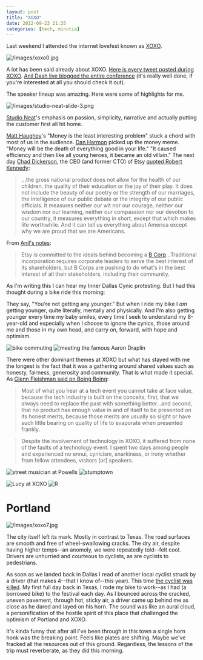 ```yaml
---
layout: post
title: "XOXO"
date: 2012-09-23 21:35
categories: [tech, minutia]
---
```


Last weekend I attended the internet lovefest known as [XOXO](http://xoxofest.com/).

![/images/xoxo0.jpg](/images/xoxo0.jpg)

A lot has been said already about XOXO. [Here is every tweet posted during XOXO](http://recollect.com/xoxo/timeline). [Anil Dash live blogged the entire conference](http://dashes.com/anil/2012/09/xoxo-jomo-live-blogging-the-conference.html) (it's really well done, if you're interested at all you should check it out).

The speaker lineup was amazing. Here were some of highlights for me.

![/images/studio-neat-slide-3.png](/images/studio-neat-slide-3.png)

[Studio Neat](http://www.studioneat.com/)'s emphasis on passion, simplicity, narrative and actually putting the customer first all hit home.

[Matt Haughey](http://dashes.com/anil/2012/09/xoxo-matt-haughey---metafilter.html)'s "Money is the least interesting problem" stuck a chord with most of us in the audience. [Dan Harmon](http://dashes.com/anil/2012/09/xoxo-dan-harmon---community.html) picked up the money meme. "Money will be the death of everything good in your life." "It caused efficiency and then like all young heroes, it became an old villain." The next day [Chad Dickerson](https://twitter.com/chaddickerson), the CEO (and former CTO) of Etsy [quoted Robert Kennedy](http://www.jfklibrary.org/Research/Ready-Reference/RFK-Speeches/Remarks-of-Robert-F-Kennedy-at-the-University-of-Kansas-March-18-1968.aspx):

> &hellip;the gross national product does not allow for the health of our children, the quality of their education or the joy of their play.  It does not include the beauty of our poetry or the strength of our marriages, the intelligence of our public debate or the integrity of our public officials.  It measures neither our wit nor our courage, neither our wisdom nor our learning, neither our compassion nor our devotion to our country, it measures everything in short, except that which makes life worthwhile.  And it can tell us everything about America except why we are proud that we are Americans.

From [Anil's notes](http://dashes.com/anil/2012/09/xoxo-chad-dickerson---etsy.html):

> Etsy is committed to the ideals behind becoming a [B Corp](http://bcorp.net/)&hellip;Traditional incorporation requires corporate leaders to serve the best interest of its shareholders, but B Corps are pushing to do what's in the best interest of all their stakeholders, including their community.

As I'm writing this I can hear my Inner Dallas Cynic protesting. But I had this thought during a bike ride this morning:

They say, "You're not getting any younger." But when I ride my bike I *am* getting younger, quite literally, mentally and physically. And I'm also getting younger every time my baby smiles, every time I seek to understand my 8-year-old and especially when I choose to ignore the cynics, those around me and those in my own head, and carry on, forward, with hope and optimism. 

![bike commuting](/images/xoxo1.jpg)
![meeting the famous Aaron Draplin](/images/xoxo2.jpg)

There were other dominant themes at XOXO but what has stayed with me the longest is the fact that it was a gathering around shared values such as honesty, fairness, generosity and community. That is what made it special. As [Glenn Fleishman said on Boing Boing](http://boingboing.net/2012/09/19/xoxo.html):

> Most of what you hear at a tech event you cannot take at face value, because the tech industry is built on the conceits, first, that we always need to replace the past with something better...and second, that no product has enough value in and of itself to be presented on its honest merits, because those merits are usually so slight or have such little bearing on quality of life to evaporate when presented frankly.

> Despite the involvement of technology in XOXO, it suffered from none of the faults of a technology event. I spent two days among people and experienced no ennui, cynicism, snarkiness, or irony whether from fellow attendees, visitors [or] speakers.

![street musician at Powells](/images/xoxo3.jpg)
![stumptown](/images/xoxo5.jpg)

![Lucy at XOXO](/images/xoxo4.jpg)
![R](/images/xoxo6.jpg)

# Portland #

![/images/xoxo7.jpg](/images/xoxo7.jpg)

The city itself left its mark. Mostly in contrast to Texas. The road surfaces are smooth and free of wheel-swallowing cracks. The dry air, despite having higher temps--an anomoly, we were repeatedly told--felt cool. Drivers are unhurried and courteous to cyclists, as are cyclists to pedestrians. 

As soon as we landed back in Dallas I read of another local cyclist struck by a driver (that makes 4--that I know of--this year). This time [the cyclist was killed](http://www.star-telegram.com/2012/09/20/4275671/memorial-ride-planned-for-friday.html). My first full day back in Texas, I rode my bike to work--as I had (a borrowed bike) to the festival each day. As I bounced across the cracked, uneven pavement, through hot, sticky air, a driver came up behind me as close as he dared and layed on his horn. The sound was like an aural cloud, a personification of the hostile spirit of this place that challenged the optimism of Portland and XOXO.

It's kinda funny that after all I've been through in this town a single horn honk was the breaking point. Feels like plates are shifting. Maybe we've fracked all the resources out of this ground. Regardless, the lessons of the trip must reverberate, as they did this morning.
